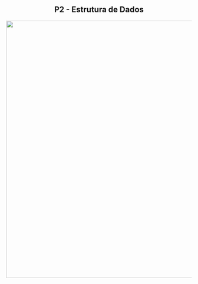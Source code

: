 <h2 align="center">P2 - Estrutura de Dados</h2>
<div align="center">
<img src="https://user-images.githubusercontent.com/47799542/227817195-8da4f449-55d6-42d4-a613-32d9047b6489.png" width="700px" />
</div>
